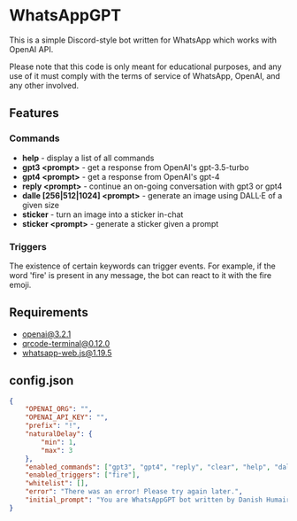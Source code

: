 # WhatsAppGPT

This is a simple Discord-style bot written for WhatsApp which works with OpenAI API.

Please note that this code is only meant for educational purposes, and any use of it must comply with the terms of service of WhatsApp, OpenAI, and any other involved.

## Features

### Commands
- **help** - display a list of all commands
- **gpt3 \<prompt\>** - get a response from OpenAI's gpt-3.5-turbo
- **gpt4 \<prompt\>** - get a response from OpenAI's gpt-4
- **reply \<prompt\>** - continue an on-going conversation with gpt3 or gpt4
- **dalle \[256|512|1024\] \<prompt\>** - generate an image using DALL·E of a given size
- **sticker** - turn an image into a sticker in-chat
- **sticker \<prompt\>** - generate a sticker given a prompt

### Triggers
The existence of certain keywords can trigger events. For example, if the word 'fire' is present in any message, the bot can react to it with the fire emoji.

## Requirements
- openai@3.2.1
- qrcode-terminal@0.12.0
- whatsapp-web.js@1.19.5

## config.json
```json
{
    "OPENAI_ORG": "",
    "OPENAI_API_KEY": "",
    "prefix": "!",
    "naturalDelay": {
        "min": 1,
        "max": 3
    },
    "enabled_commands": ["gpt3", "gpt4", "reply", "clear", "help", "dalle", "sticker"],
    "enabled_triggers": ["fire"],
    "whitelist": [],
    "error": "There was an error! Please try again later.",
    "initial_prompt": "You are WhatsAppGPT bot written by Danish Humair."
}
```
